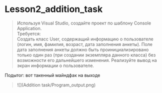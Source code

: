 # Lesson2_addition_task
>Используя Visual Studio, создайте проект по шаблону Console Application.  
Требуется:  
Создать класс User, содержащий информацию о пользователе (логин, имя, фамилия, возраст, дата заполнения анкеты). Поле дата заполнения анкеты должно быть проинициализировано только один раз (при создании экземпляра данного класса) без возможности его дальнейшего изменения. 
Реализуйте вывод на экран информации о пользователе.  

Подытог: вот такенный майндфак на выходе
>![](Addition task/Program_output.png)
